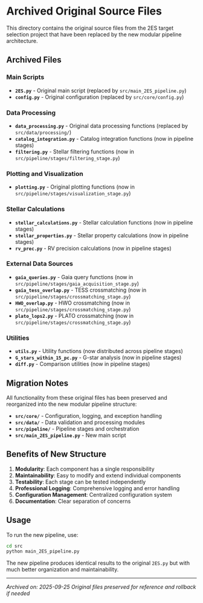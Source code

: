 # Archived Original Source Files

This directory contains the original source files from the 2ES target selection project that have been replaced by the new modular pipeline architecture.

## Archived Files

### Main Scripts
- **`2ES.py`** - Original main script (replaced by `src/main_2ES_pipeline.py`)
- **`config.py`** - Original configuration (replaced by `src/core/config.py`)

### Data Processing
- **`data_processing.py`** - Original data processing functions (replaced by `src/data/processing/`)
- **`catalog_integration.py`** - Catalog integration functions (now in pipeline stages)
- **`filtering.py`** - Stellar filtering functions (now in `src/pipeline/stages/filtering_stage.py`)

### Plotting and Visualization
- **`plotting.py`** - Original plotting functions (now in `src/pipeline/stages/visualization_stage.py`)

### Stellar Calculations
- **`stellar_calculations.py`** - Stellar calculation functions (now in pipeline stages)
- **`stellar_properties.py`** - Stellar property calculations (now in pipeline stages)
- **`rv_prec.py`** - RV precision calculations (now in pipeline stages)

### External Data Sources
- **`gaia_queries.py`** - Gaia query functions (now in `src/pipeline/stages/gaia_acquisition_stage.py`)
- **`gaia_tess_overlap.py`** - TESS crossmatching (now in `src/pipeline/stages/crossmatching_stage.py`)
- **`HWO_overlap.py`** - HWO crossmatching (now in `src/pipeline/stages/crossmatching_stage.py`)
- **`plato_lops2.py`** - PLATO crossmatching (now in `src/pipeline/stages/crossmatching_stage.py`)

### Utilities
- **`utils.py`** - Utility functions (now distributed across pipeline stages)
- **`G_stars_within_15_pc.py`** - G-star analysis (now in pipeline stages)
- **`diff.py`** - Comparison utilities (now in pipeline stages)

## Migration Notes

All functionality from these original files has been preserved and reorganized into the new modular pipeline structure:

- **`src/core/`** - Configuration, logging, and exception handling
- **`src/data/`** - Data validation and processing modules
- **`src/pipeline/`** - Pipeline stages and orchestration
- **`src/main_2ES_pipeline.py`** - New main script

## Benefits of New Structure

1. **Modularity**: Each component has a single responsibility
2. **Maintainability**: Easy to modify and extend individual components
3. **Testability**: Each stage can be tested independently
4. **Professional Logging**: Comprehensive logging and error handling
5. **Configuration Management**: Centralized configuration system
6. **Documentation**: Clear separation of concerns

## Usage

To run the new pipeline, use:
```bash
cd src
python main_2ES_pipeline.py
```

The new pipeline produces identical results to the original `2ES.py` but with much better organization and maintainability.

---
*Archived on: 2025-09-25*
*Original files preserved for reference and rollback if needed*
